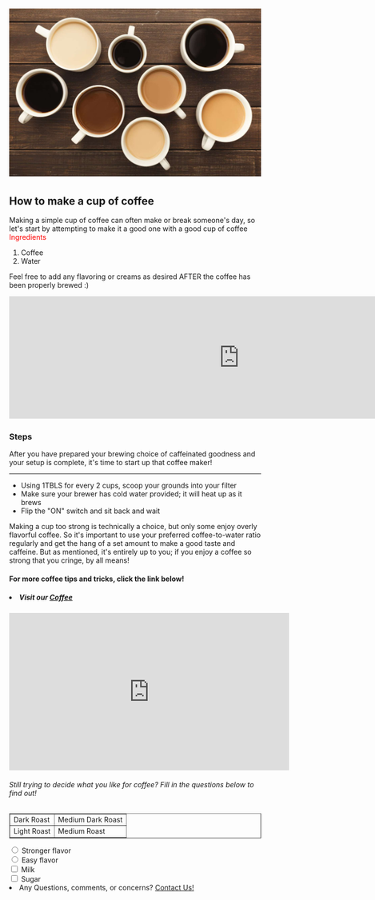 
<html>
<head>
  <title>Coffee Making Guide</title>
</head>
<body style="background-image: url('https://libreshot.com/wp-content/uploads/2016/03/coffee-beans-861x631.jpg'); background-size: cover; background-repeat: no-repeat;">
  <div class="container">
    <h1 align="center"><img src="Does-Coffee-Make-You-Gain-Weight-2000-9388988c07d247ae9394b7d5b78eaae9.jpg" alt="Just some coffee" style="width:520px"></h1>
    <h2>How to make a cup of coffee</h2>
    <p>
      Making a simple cup of coffee can often make or break someone's day, so let's start by attempting to make it a good one with a good cup of coffee
      <br />
      <span style="color: red;">Ingredients</span>
      <ol>
        <li>Coffee</li>
        <li>Water</li>
      </ol>
      Feel free to add any flavoring or creams as desired AFTER the coffee has been properly brewed :)
    </p>
    <iframe frameborder="0" scrolling="no" src="https://freesound.org/embed/sound/iframe/552401/simple/large/" width="920" height="245"></iframe>
    <!--I'm a note, I'm a note, I am very notey note -->
    <h3><span class="highlight">Steps</span></h3>
    <p>
      After you have prepared your brewing choice of caffeinated goodness and your setup is complete, it's time to start up that coffee maker!
      <hr />
      <ul>
        <li>Using 1TBLS for every 2 cups, scoop your grounds into your filter</li>
        <li>Make sure your brewer has cold water provided; it will heat up as it brews</li>
        <li>Flip the "ON" switch and sit back and wait</li>
      </ul>
      Making a cup too strong is technically a choice, but only some enjoy overly flavorful coffee. So it's important to use your preferred coffee-to-water ratio regularly and get the hang of a set amount to make a good taste and caffeine. But as mentioned, it's entirely up to you; if you enjoy a coffee so strong that you cringe, by all means!
    </p>
    <h4>
      <p>
        For more coffee tips and tricks, click the link below!
      </p>
    </h4>
    <h5>
      <li>Visit our <a href="https://www.caffeluxxe.com/blogs/news/11-tips-for-brewing-better-coffee-at-home" target="_blank">Coffee</a></li>
    </h5>
    <iframe width="560" height="315" src="https://www.youtube.com/embed/fYSnS69a5R0?si=V37nK4hPww7QsNbz" title="YouTube video player" frameborder="0" allow="accelerometer; autoplay; clipboard-write; encrypted-media; gyroscope; picture-in-picture; web-share" allowfullscreen style="display:block; margin:auto;"></iframe>
    <h6>
      <p>
        Still trying to decide what you like for coffee? Fill in the questions below to find out!
      </p>
    </h6>
    <!-- Table -->
    <table border="1">
      <tr>
        <td>Dark Roast</td>
        <td>Medium Dark Roast</td>
      </tr>
      <tr>
        <td>Light Roast</td>
        <td>Medium Roast</td>
      </tr>
    </table>
    <form>
      <!-- Radio Buttons -->
      <input type="radio" id="option1" name="option" value="option1">
      <label for="option1">Stronger flavor</label><br>
      <input type="radio" id="option2" name="coffee" value="flavor">
      <label for="option2">Easy flavor</label><br>
      <!-- Checkboxes -->
      <input type="checkbox" id="checkbox1" name="checkbox1" value="checkbox1">
      <label for="checkbox1">Milk</label><br>
      <input type="checkbox" id="checkbox2" name="checkbox2" value="checkbox2">
      <label for="checkbox2">Sugar</label><br>
     <li>Any Questions, comments, or concerns? <a href="https://kenzie-nice.github.io/Week5.github.io/">Contact Us!</a></li>
    </form>
  </div>
</body>
</html>
